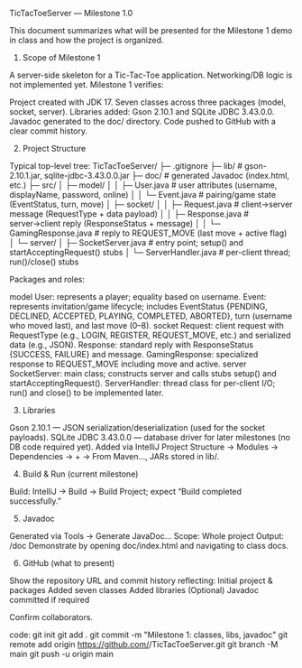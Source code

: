 TicTacToeServer — Milestone 1.0

This document summarizes what will be presented for the Milestone 1 demo in class and how the project is organized. 

1) Scope of Milestone 1

A server-side skeleton for a Tic-Tac-Toe application. Networking/DB logic is not implemented yet. Milestone 1 verifies:

Project created with JDK 17.
Seven classes across three packages (model, socket, server).
Libraries added: Gson 2.10.1 and SQLite JDBC 3.43.0.0.
Javadoc generated to the doc/ directory.
Code pushed to GitHub with a clear commit history.

2) Project Structure

Typical top-level tree:
TicTacToeServer/
├─ .gitignore
├─ lib/                         # gson-2.10.1.jar, sqlite-jdbc-3.43.0.0.jar
├─ doc/                         # generated Javadoc (index.html, etc.)
├─ src/
│  ├─ model/
│  │  ├─ User.java              # user attributes (username, displayName, password, online)
│  │  └─ Event.java             # pairing/game state (EventStatus, turn, move)
│  ├─ socket/
│  │  ├─ Request.java           # client→server message (RequestType + data payload)
│  │  ├─ Response.java          # server→client reply (ResponseStatus + message)
│  │  └─ GamingResponse.java    # reply to REQUEST_MOVE (last move + active flag)
│  └─ server/
│     ├─ SocketServer.java      # entry point; setup() and startAcceptingRequest() stubs
│     └─ ServerHandler.java     # per-client thread; run()/close() stubs

Packages and roles:

model
User: represents a player; equality based on username.
Event: represents invitation/game lifecycle; includes EventStatus {PENDING, DECLINED, ACCEPTED, PLAYING, COMPLETED, ABORTED}, turn (username who moved last), and last move (0–8).
socket
Request: client request with RequestType (e.g., LOGIN, REGISTER, REQUEST_MOVE, etc.) and serialized data (e.g., JSON).
Response: standard reply with ResponseStatus {SUCCESS, FAILURE} and message.
GamingResponse: specialized response to REQUEST_MOVE including move and active.
server
SocketServer: main class; constructs server and calls stubs setup() and startAcceptingRequest().
ServerHandler: thread class for per-client I/O; run() and close() to be implemented later.

3) Libraries

Gson 2.10.1 — JSON serialization/deserialization (used for the socket payloads).
SQLite JDBC 3.43.0.0 — database driver for later milestones (no DB code required yet).
Added via IntelliJ Project Structure → Modules → Dependencies → + → From Maven…, JARs stored in lib/.

4) Build & Run (current milestone)

Build: IntelliJ → Build → Build Project; expect “Build completed successfully.”


5) Javadoc

Generated via Tools → Generate JavaDoc…
Scope: Whole project
Output: <project-root>/doc
Demonstrate by opening doc/index.html and navigating to class docs.

6) GitHub (what to present)

Show the repository URL and commit history reflecting:
Initial project & packages
Added seven classes
Added libraries
(Optional) Javadoc committed if required

Confirm collaborators.

code: 
git init
git add .
git commit -m "Milestone 1: classes, libs, javadoc"
git remote add origin https://github.com/<username>/TicTacToeServer.git
git branch -M main
git push -u origin main


